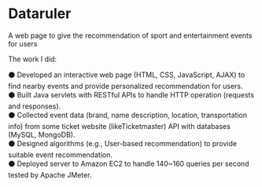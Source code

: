 # Dataruler
A web page to give the recommendation of sport and entertainment events for users <br>


The work I did:<br>

⚫ Developed an interactive web page (HTML, CSS, JavaScript, AJAX) to find nearby events and provide personalized recommendation for users.<br>
⚫ Built Java servlets with RESTful APIs to handle HTTP operation (requests and responses).<br>
⚫ Collected event data (brand, name description, location, transportation info) from some ticket website (likeTicketmaster) API with databases (MySQL, MongoDB).<br>
⚫ Designed algorithms (e.g., User-based recommendation) to provide suitable event recommendation.<br>
⚫ Deployed server to Amazon EC2 to handle 140~160 queries per second tested by Apache JMeter.
